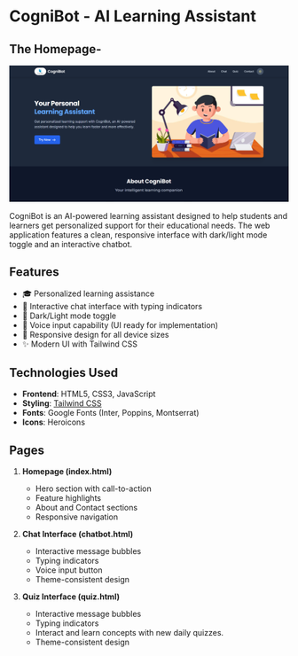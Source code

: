 # CogniBot - AI Learning Assistant

## The Homepage-
![CogniBot-Homepage](templates/homepage.png)

CogniBot is an AI-powered learning assistant designed to help students and learners get personalized support for their educational needs. The web application features a clean, responsive interface with dark/light mode toggle and an interactive chatbot.

## Features

- 🎓 Personalized learning assistance
- 💬 Interactive chat interface with typing indicators
- 🌙 Dark/Light mode toggle
- 🎤 Voice input capability (UI ready for implementation)
- 📱 Responsive design for all device sizes
- ✨ Modern UI with Tailwind CSS

## Technologies Used

- **Frontend**: HTML5, CSS3, JavaScript
- **Styling**: [Tailwind CSS](https://tailwindcss.com/)
- **Fonts**: Google Fonts (Inter, Poppins, Montserrat)
- **Icons**: Heroicons

## Pages

1. **Homepage (index.html)**
   - Hero section with call-to-action
   - Feature highlights
   - About and Contact sections
   - Responsive navigation

2. **Chat Interface (chatbot.html)**
   - Interactive message bubbles
   - Typing indicators
   - Voice input button
   - Theme-consistent design

3. **Quiz Interface (quiz.html)**
   - Interactive message bubbles
   - Typing indicators
   - Interact and learn concepts with new daily quizzes.
   - Theme-consistent design
